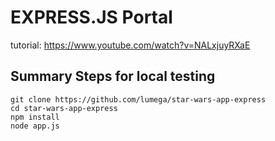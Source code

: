 # EXPRESS.JS Portal

tutorial: https://www.youtube.com/watch?v=NALxjuyRXaE


## Summary Steps for local testing

```
git clone https://github.com/lumega/star-wars-app-express
cd star-wars-app-express
npm install
node app.js
```